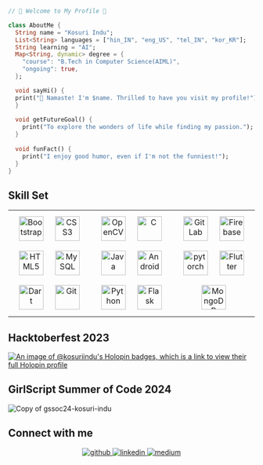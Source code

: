 ```dart

// 🌟 Welcome to My Profile 🌟

class AboutMe {
  String name = "Kosuri Indu";
  List<String> languages = ["hin_IN", "eng_US", "tel_IN", "kor_KR"];
  String learning = "AI";
  Map<String, dynamic> degree = {
    "course": "B.Tech in Computer Science(AIML)",
    "ongoing": true,
  };

  void sayHi() {
  print("🙏 Namaste! I'm $name. Thrilled to have you visit my profile!");
  }
  
  void getFutureGoal() {
    print("To explore the wonders of life while finding my passion.");
  }
  
  void funFact() {
    print("I enjoy good humor, even if I'm not the funniest!");
  }
}

```

## Skill Set

<table>
  <tr>
    <td valign="top" width="33%">
      <div align="center">  
          <a href="https://getbootstrap.com/docs/3.4/javascript/" target="_blank"><img style="margin: 10px" src="https://profilinator.rishav.dev/skills-assets/bootstrap-plain.svg" alt="Bootstrap" height="50" /></a>  
          <a href="https://www.w3schools.com/css/" target="_blank"><img style="margin: 10px" src="https://profilinator.rishav.dev/skills-assets/css3-original-wordmark.svg" alt="CSS3" height="50" /></a>  
          <a href="https://en.wikipedia.org/wiki/HTML5" target="_blank"><img style="margin: 10px" src="https://profilinator.rishav.dev/skills-assets/html5-original-wordmark.svg" alt="HTML5" height="50" /></a>  
          <a href="https://www.mysql.com/" target="_blank"><img style="margin: 10px" src="https://profilinator.rishav.dev/skills-assets/mysql-original-wordmark.svg" alt="MySQL" height="50" /></a>  
          <a href="https://dart.dev/" target="_blank"><img style="margin: 10px" src="https://profilinator.rishav.dev/skills-assets/dartlang-icon.svg" alt="Dart" height="50" /></a>  
          <a href="https://github.com/" target="_blank"><img style="margin: 10px" src="https://profilinator.rishav.dev/skills-assets/git-scm-icon.svg" alt="Git" height="50" /></a>  
      </div>
    </td>
    <td valign="top" width="33%">
      <div align="center"> 
          <a href="https://opencv.org/" target="_blank"><img style="margin: 10px" src="https://profilinator.rishav.dev/skills-assets/opencv-icon.svg" alt="OpenCV" height="50" /></a>  
          <a href="https://www.cprogramming.com/" target="_blank"><img style="margin: 10px" src="https://profilinator.rishav.dev/skills-assets/c-original.svg" alt="C" height="50" /></a>  
          <a href="https://www.java.com/" target="_blank"><img style="margin: 10px" src="https://profilinator.rishav.dev/skills-assets/java-original-wordmark.svg" alt="Java" height="50" /></a>  
          <a href="https://www.android.com/intl/en_in/" target="_blank"><img style="margin: 10px" src="https://profilinator.rishav.dev/skills-assets/android-original-wordmark.svg" alt="Android" height="50" /></a>  
          <a href="https://www.python.org/" target="_blank"><img style="margin: 10px" src="https://profilinator.rishav.dev/skills-assets/python-original.svg" alt="Python" height="50" /></a>  
          <a href="https://flask.palletsprojects.com/" target="_blank"><img style="margin: 10px" src="https://profilinator.rishav.dev/skills-assets/flask.png" alt="Flask" height="50" /></a>  
      </div> 
    </td>
    <td valign="top" width="33%">
      <div align="center">
          <a href="https://about.gitlab.com/" target="_blank"><img style="margin: 10px" src="https://profilinator.rishav.dev/skills-assets/gitlab.svg" alt="GitLab" height="50" /></a>  
          <a href="https://firebase.google.com/" target="_blank"><img style="margin: 10px" src="https://profilinator.rishav.dev/skills-assets/firebase.png" alt="Firebase" height="50" /></a>  
          <a href="https://pytorch.org/" target="_blank"><img style="margin: 10px" src="https://profilinator.rishav.dev/skills-assets/pytorch-icon.svg" alt="pytorch" height="50" /></a>  
          <a href="https://flutter.dev/" target="_blank"><img style="margin: 10px" src="https://profilinator.rishav.dev/skills-assets/flutterio-icon.svg" alt="Flutter" height="50" /></a>  
          <a href="https://www.mongodb.com/" target="_blank"><img style="margin: 10px" src="https://profilinator.rishav.dev/skills-assets/mongodb-original-wordmark.svg" alt="MongoDB" height="50" /></a>  
      </div>
      </td>
  </tr>
</table>

## Hacktoberfest 2023

[![An image of @kosuriindu's Holopin badges, which is a link to view their full Holopin profile](https://holopin.me/kosuriindu)](https://holopin.io/@kosuriindu)

## GirlScript Summer of Code 2024

![Copy of gssoc24-kosuri-indu](https://github.com/user-attachments/assets/728910fd-fce8-4e59-9d40-6cfa89e1e0b0)

## Connect with me 

<div align="center">
 <a href="https://github.com/kosuri-indu" target="_blank">
 <img src=https://img.shields.io/badge/github-%2324292e.svg?&style=for-the-badge&logo=github&logoColor=white alt=github style="margin-bottom: 5px;" />
 </a>
 <a href="https://linkedin.com/in/kosuri-indu" target="_blank">
 <img src=https://img.shields.io/badge/linkedin-%231E77B5.svg?&style=for-the-badge&logo=linkedin&logoColor=white alt=linkedin style="margin-bottom: 5px;" />
 </a>
 <a href="https://medium.com/@kosurilindu" target="_blank">
 <img src=https://img.shields.io/badge/medium-%23292929.svg?&style=for-the-badge&logo=medium&logoColor=white alt=medium style="margin-bottom: 5px;" />
 </a> 
</div> 

<br/>
<br/>
